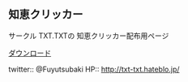 ## 知恵クリッカー

サークル TXT.TXTの 知恵クリッカー配布用ページ

[ダウンロード](https://github.com/Fuyutsubaki/tieclicker/raw/master/tie_clicker.zip)


twitter:: @Fuyutsubaki
HP:: http://txt-txt.hateblo.jp/
